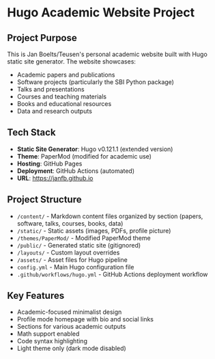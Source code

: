 # Hugo Academic Website Project

## Project Purpose
This is Jan Boelts/Teusen's personal academic website built with Hugo static site generator. The website showcases:
- Academic papers and publications
- Software projects (particularly the SBI Python package)
- Talks and presentations
- Courses and teaching materials
- Books and educational resources
- Data and research outputs

## Tech Stack
- **Static Site Generator**: Hugo v0.121.1 (extended version)
- **Theme**: PaperMod (modified for academic use)
- **Hosting**: GitHub Pages
- **Deployment**: GitHub Actions (automated)
- **URL**: https://janfb.github.io

## Project Structure
- `/content/` - Markdown content files organized by section (papers, software, talks, courses, books, data)
- `/static/` - Static assets (images, PDFs, profile picture)
- `/themes/PaperMod/` - Modified PaperMod theme
- `/public/` - Generated static site (gitignored)
- `/layouts/` - Custom layout overrides
- `/assets/` - Asset files for Hugo pipeline
- `config.yml` - Main Hugo configuration file
- `.github/workflows/hugo.yml` - GitHub Actions deployment workflow

## Key Features
- Academic-focused minimalist design
- Profile mode homepage with bio and social links
- Sections for various academic outputs
- Math support enabled
- Code syntax highlighting
- Light theme only (dark mode disabled)